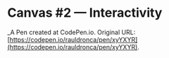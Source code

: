 # Canvas #2 — Interactivity
 _A Pen created at CodePen.io. Original URL: [https://codepen.io/rauldronca/pen/xyYXYR](https://codepen.io/rauldronca/pen/xyYXYR).

 